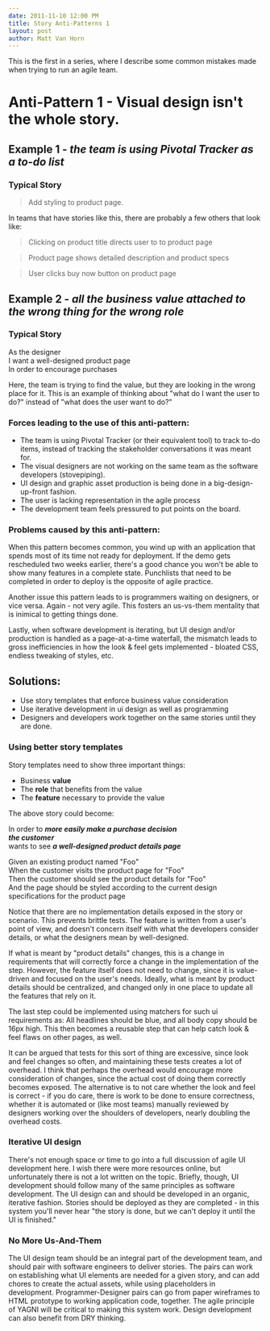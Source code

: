 ```yaml
---
date: 2011-11-10 12:00 PM
title: Story Anti-Patterns 1
layout: post
author: Matt Van Horn
---
```


This is the first in a series, where I describe some common mistakes made when trying to run an agile team.

# Anti-Pattern 1 - Visual design isn't the whole story.

## Example 1 - _the team is using Pivotal Tracker as a to-do list_ 
### Typical Story

> Add styling to product page.


In teams that have stories like this, there are probably a few others that look like:

> Clicking on product title directs user to to product page

> Product page shows detailed description and product specs

> User clicks buy now button on product page
    

## Example 2 - _all the business value attached to the wrong thing for the wrong role_
### Typical Story
As the designer  
I want a well-designed product page  
In order to encourage purchases  

Here, the team is trying to find the value, but they are looking in the wrong place for it.
This is an example of thinking about "what do I want the user to do?" instead of "what does the user want to do?"

### Forces leading to the use of this anti-pattern:

* The team is using Pivotal Tracker (or their equivalent tool) to track to-do items, instead of tracking the stakeholder conversations it was meant for.
* The visual designers are not working on the same team as the software developers (stovepiping).
* UI design and graphic asset production is being done in a big-design-up-front fashion.
* The user is lacking representation in the agile process
* The development team feels pressured to put points on the board.

### Problems caused by this anti-pattern:

When this pattern becomes common, you wind up with an application that spends most of its time not ready for deployment.
If the demo gets rescheduled two weeks earlier, there's a good chance you won't be able to show many features in a complete state.
Punchlists that need to be completed in order to deploy is the opposite of agile practice.


Another issue this pattern leads to is programmers waiting on designers, or vice versa. Again - not very agile. This fosters
an us-vs-them mentality that is inimical to getting things done.

Lastly, when software development is iterating, but UI design and/or production is handled as a page-at-a-time waterfall,
the mismatch leads to gross inefficiencies in how the look & feel gets implemented - bloated CSS, endless tweaking of styles, etc.

## Solutions:

* Use story templates that enforce business value consideration
* Use iterative development in ui design as well as programming
* Designers and developers work together on the same stories until they are done.

### Using better story templates

Story templates need to show three important things:

* Business **value**
* The **role** that benefits from the value
* The **feature** necessary to provide the value

The above story could become:

In order to _**more easily make a purchase decision**_  
_**the customer**_  
wants to see _**a well-designed product details page**_  

Given an existing product named "Foo"  
When the customer visits the product page for "Foo"  
Then the customer should see the product details for "Foo"  
And the page should be styled according to the current design specifications for the product page  

Notice that there are no implementation details exposed in the story or scenario. This prevents brittle tests.
The feature is written from a user's point of view, and doesn't concern itself with what the developers consider details,
or what the designers mean by well-designed.

If what is meant by "product details" changes, this is a change in requirements that will correctly force a change in
the implementation of the step. However, the feature itself does not need to change, since it is value-driven and focused on the
user's needs. Ideally, what is meant by product details should be centralized, and changed only in one place to update all
the features that rely on it.

The last step could be implemented using matchers for such ui requirements as:
All headlines should be blue, and all body copy should be 16px high. This then becomes a reusable step that can
help catch look & feel flaws on other pages, as well.

It can be argued that tests for this sort of thing are excessive, since look and feel changes so often, and maintaining these
tests creates a lot of overhead. I think that perhaps the overhead would encourage more consideration of changes, since the actual
cost of doing them correctly becomes exposed. The alternative is to not care whether the look and feel is correct - if you do care,
there is work to be done to ensure correctness, whether it is automated or (like most teams) manually reviewed by designers working
over the shoulders of developers, nearly doubling the overhead costs.

### Iterative UI design

There's not enough space or time to go into a full discussion of agile UI development here. I wish there were more resources
online, but unfortunately there is not a lot written on the topic. Briefly, though, UI development should follow many of
the same principles as software development. The UI design can and should be developed in an organic, iterative fashion.
Stories should be deployed as they are completed - in this system you'll never hear "the story is done, but we can't deploy it until
the UI is finished."

### No More Us-And-Them

The UI design team should be an integral part of the development team, and should pair with software engineers to deliver stories. The
pairs can work on establishing what UI elements are needed for a given story, and can add chores to create the actual assets, while using
placeholders in development. Programmer-Designer pairs can go from paper wireframes to HTML prototype to working application code, together.
The agile principle of YAGNI will be critical to making this system work. Design development can also benefit from DRY thinking.

